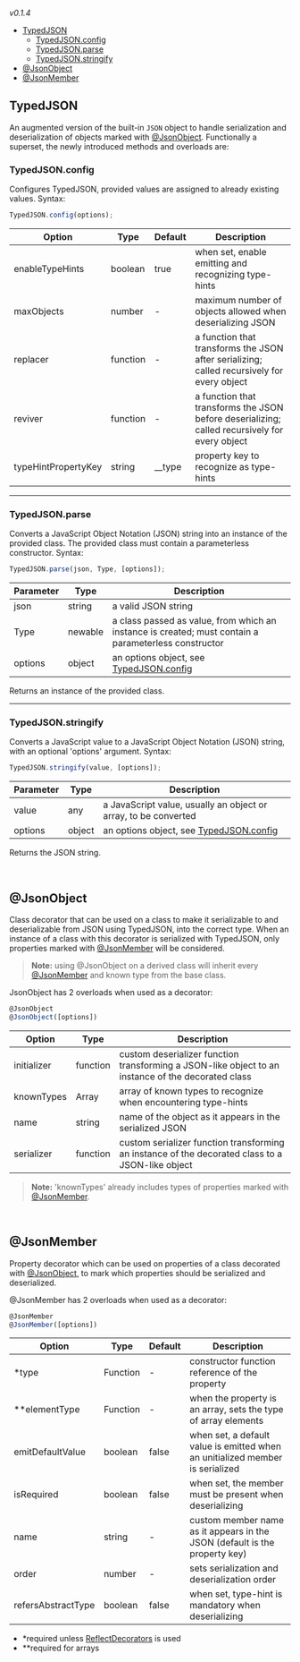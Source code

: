 *v0.1.4*

 - [TypedJSON](#typedjson)
   - [TypedJSON.config](#typedjsonconfig)
   - [TypedJSON.parse](#typedjsonparse)
   - [TypedJSON.stringify](#typedjsonparse)
 - [@JsonObject](#jsonobject)
 - [@JsonMember](#jsonmember)

## TypedJSON

An augmented version of the built-in `JSON` object to handle serialization and deserialization of objects marked with [@JsonObject](#jsonobject). Functionally a superset, the newly introduced methods and overloads are:

### TypedJSON.config

Configures TypedJSON, provided values are assigned to already existing values. Syntax:

```typescript
TypedJSON.config(options);
```

| Option | Type | Default | Description |
|--------|------|---------|-------------|
| enableTypeHints | boolean | true | when set, enable emitting and recognizing type-hints |
| maxObjects | number | - | maximum number of objects allowed when deserializing JSON |
| replacer | function | - | a function that transforms the JSON after serializing; called recursively for every object |
| reviver | function | - | a function that transforms the JSON before deserializing; called recursively for every object |
| typeHintPropertyKey | string | __type | property key to recognize as type-hints |

-----

### TypedJSON.parse

Converts a JavaScript Object Notation (JSON) string into an instance of the provided class. The provided class must contain a parameterless constructor. Syntax:

```typescript
TypedJSON.parse(json, Type, [options]);
```

| Parameter | Type | Description |
|-----------|------|-------------|
| json | string | a valid JSON string |
| Type | newable | a class passed as value, from which an instance is created; must contain a parameterless constructor |
| options | object | an options object, see [TypedJSON.config](#typedjsonconfig) |

Returns an instance of the provided class.

-----

### TypedJSON.stringify

Converts a JavaScript value to a JavaScript Object Notation (JSON) string, with an optional 'options' argument. Syntax:

```typescript
TypedJSON.stringify(value, [options]);
```

| Parameter | Type | Description |
|-----------|------|-------------|
| value | any | a JavaScript value, usually an object or array, to be converted |
| options | object | an options object, see [TypedJSON.config](#typedjsonconfig) |

Returns the JSON string.


&nbsp;

## @JsonObject

Class decorator that can be used on a class to make it serializable to and deserializable from JSON using TypedJSON, into the correct type. When an instance of a class with this decorator is serialized with TypedJSON, only properties marked with [@JsonMember](#jsonmember) will be considered.

 > **Note:** using @JsonObject on a derived class will inherit every [@JsonMember](#jsonmember) and known type from the base class.

JsonObject has 2 overloads when used as a decorator:

```typescript
@JsonObject
@JsonObject([options])
```

| Option | Type | Description |
|--------|------|-------------|
| initializer | function | custom deserializer function transforming a JSON-like object to an instance of the decorated class |
| knownTypes | Array | array of known types to recognize when encountering type-hints |
| name | string | name of the object as it appears in the serialized JSON |
| serializer | function | custom serializer function transforming an instance of the decorated class to a JSON-like object |

 > **Note:** 'knownTypes' already includes types of properties marked with [@JsonMember](#jsonmember).

&nbsp;

## @JsonMember

Property decorator which can be used on properties of a class decorated with [@JsonObject](#jsonobject), to mark which properties should be serialized and deserialized.

@JsonMember has 2 overloads when used as a decorator:

```typescript
@JsonMember
@JsonMember([options])
```

| Option | Type | Default | Description |
|--------|------|---------|-------------|
| *type | Function | - | constructor function reference of the property |
| **elementType | Function | - | when the property is an array, sets the type of array elements |
| emitDefaultValue | boolean | false | when set, a default value is emitted when an unitialized member is serialized |
| isRequired | boolean | false | when set, the member must be present when deserializing |
| name | string | - | custom member name as it appears in the JSON (default is the property key) |
| order | number | - | sets serialization and deserialization order |
| refersAbstractType | boolean | false | when set, type-hint is mandatory when deserializing |

 - \*required unless [ReflectDecorators](https://github.com/rbuckton/ReflectDecorators) is used
 - \*\*required for arrays
